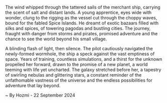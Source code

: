 
The wind whipped through the tattered sails of the merchant ship, carrying the scent of salt and distant lands.  A young apprentice, eyes wide with wonder, clung to the rigging as the vessel cut through the choppy waves, bound for the fabled Spice Islands.  He dreamt of exotic bazaars filled with silks and spices, of towering pagodas and bustling cities.  The journey, fraught with danger from storms and pirates, promised adventure and the chance to see the world beyond his small village.

A blinding flash of light, then silence.  The pilot cautiously navigated the newly-formed wormhole,  the ship a speck against the vast emptiness of space.  Years of training, countless simulations, and a thirst for the unknown propelled her forward, drawn to the promise of a new planet, a world teeming with life yet uncharted.  The galaxy stretched before her, a tapestry of swirling nebulas and glittering stars, a constant reminder of the unfathomable vastness of the universe and the endless possibilities for adventure that lay beyond. 

~ By Hozmi - 22 September 2024
